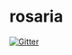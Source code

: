# rosaria

[![Gitter](https://badges.gitter.im/Join%20Chat.svg)](https://gitter.im/amor-ros-pkg/rosaria?utm_source=badge&utm_medium=badge&utm_campaign=pr-badge&utm_content=badge)